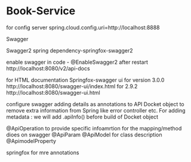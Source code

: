 # Book-Service

for config server
spring.cloud.config.uri=http://localhost:8888



Swagger

Swagger2 spring  dependency-springfox-swagger2

enable swagger in code - @EnableSwagger2
after restart
http://localhost:8080/v2/api-docs

for HTML documentation Springfox-swagger ui for version 3.0.0
http://localhost:8080/swagger-ui/index.html
for 2.9.2
http://localhost:8080/swagger-ui.html




configure swagger adding details as annotations to API
Docket object to remove extra information from Spring like error controller etc.
For adding metadata : we will add .apiInfo() before build of Docket object

@ApiOperation to provide specific infoamrtion for the mapping/method dioes on swagger
@ApiParam
@ApiModel for class description
@ApimodelProperty

springfox for mre annotations